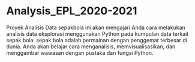 # Analysis_EPL_2020-2021

Proyek Analisis Data sepakbola ini akan mengajari Anda cara melakukan analisis data eksplorasi menggunakan Python pada kumpulan data terkait sepak bola. sepak bola adalah permainan dengan penggemar terbesar di dunia. Anda akan belajar cara menganalisis, memvisualisasikan, dan menggambar wawasan dengan pustaka dan fungsi Python.
